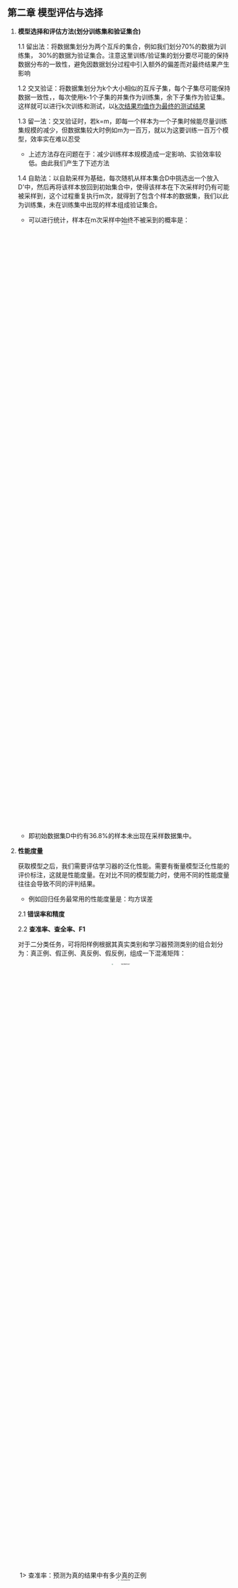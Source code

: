 ## 第二章 模型评估与选择

1. **模型选择和评估方法(划分训练集和验证集合)**

   1.1 留出法：将数据集划分为两个互斥的集合，例如我们划分70%的数据为训练集， 30%的数据为验证集合。注意这里训练/验证集的划分要尽可能的保持数据分布的一致性，避免因数据划分过程中引入额外的偏差而对最终结果产生影响

   1.2 交叉验证：将数据集划分为k个大小相似的互斥子集，每个子集尽可能保持数据一致性，，每次使用k-1个子集的并集作为训练集，余下子集作为验证集。这样就可以进行k次训练和测试，以[k次结果均值作为最终的测试结果](https://zhuanlan.zhihu.com/p/30006720)

   1.3 留一法：交叉验证时，若k=m，即每一个样本为一个子集时候能尽量训练集规模的减少，但数据集较大时例如m为一百万，就以为这要训练一百万个模型，效率实在难以忍受

   * 上述方法存在问题在于：减少训练样本规模造成一定影响、实验效率较低。由此我们产生了下述方法

   1.4 自助法：以自助采样为基础，每次随机从样本集合D中挑选出一个放入D'中，然后再将该样本放回到初始集合中，使得该样本在下次采样时仍有可能被采样到，这个过程重复执行m次，就得到了包含个样本的数据集，我们以此为训练集，未在训练集中出现的样本组成验证集合。

   * 可以进行统计，样本在m次采样中始终不被采到的概率是：
   <div align=center>
   <img src="https://cdn.jsdelivr.net/gh/CallmeZhouxiaolun/Machine-Learning-Nodes@main/pic/1582189256839.png" width="35%" height="35%" alt="1582189256839" style="zoom: 15%;" />
   </div>

     * 即初始数据集D中约有36.8%的样本未出现在采样数据集中。

2. **性能度量**

   ​    获取模型之后，我们需要评估学习器的泛化性能。需要有衡量模型泛化性能的评价标注，这就是性能度量。在对比不同的模型能力时，使用不同的性能度量往往会导致不同的评判结果。

   * 例如回归任务最常用的性能度量是：均方误差

   2.1 **错误率和精度**

   2.2 **查准率、查全率、F1**

   ​    对于二分类任务，可将阳样例根据其真实类别和学习器预测类别的组合划分为：真正例、假正例、真反例、假反例，组成一下混淆矩阵： 
   <div align=center>
   <img src="https://cdn.jsdelivr.net/gh/CallmeZhouxiaolun/Machine-Learning-Nodes@main/pic/1582189811467.png" width="35%" height="35%" alt="1582189811467" style="zoom: 20%;" /> 
   </div>  
   ​	1> 查准率：预测为真的结果中有多少真的正例  
   <div align=center>
   <img src="https://cdn.jsdelivr.net/gh/CallmeZhouxiaolun/Machine-Learning-Nodes@main/pic/1582189869788.png" width="25%" height="25%" alt="1582189869788" style="zoom:20%;" />  
   </div>
   ​	2> 查全率：真正的正例中有多少被预测为正例  
   <div align=center>
   <img src="https://cdn.jsdelivr.net/gh/CallmeZhouxiaolun/Machine-Learning-Nodes@main/pic/1582189924565.png" width="25%" height="25%" alt="1582189924565" style="zoom:20%;" />
   </div>
    * 查准率和查全率是一对矛盾的度量。一般来说查准率高时，查全率往往偏低，而查全率高时，查准率偏低

    * 我们可根据学习器的预测结果对样例进行排序，排在前面的是学习器任务‘最可能’是正例的样本，排在最后一个的是学习器认为‘最不可能’是正例的样本。按此顺序逐个把样本作为正例进行预测，则每次都可以计算查准率、查全率，以查准率、查全率为轴，可以得到查准率-查全率曲线（P-曲线）

      若一个学习器的P-R曲线被另一个学习器的曲线完全包住时，可断言后者的性能优于前者，若出现交叉时则难以区分优劣。

      * 此时一个比较好的评估方法是比较P-R曲线下的面积大小，但该面积难以估算
      * 平衡点：查准率==查全率的取值比较，但过于简单，

      所以更多时候采用F1值

   ​    3> F1:   
   <div align=center>
   <img src="https://cdn.jsdelivr.net/gh/CallmeZhouxiaolun/Machine-Learning-Nodes@main/pic/1582190778882.png" width="35%" height="35%" alt="1582190778882" style="zoom:20%;" />

   <img src="https://cdn.jsdelivr.net/gh/CallmeZhouxiaolun/Machine-Learning-Nodes@main/pic/1582190880928.png" width="65%" height="65%" alt="1582190880928" style="zoom:20%;" />
   </div>

   * 若有多个二分类混淆矩阵：例如，进行多次训练/测试，每次得到一个混淆矩阵，或者在多个数据集上训练测试，再或者执行多分类任务，两两类别组合对应一个混淆矩阵。我们需要在n个混淆矩阵上综合考虑查准率、查全率

<div align=center>
* <img src="https://cdn.jsdelivr.net/gh/CallmeZhouxiaolun/Machine-Learning-Nodes@main/pic/1582191255012.png" width="65%" height="65%" alt="1582191255012" style="zoom:20%;" />

* <img src="https://cdn.jsdelivr.net/gh/CallmeZhouxiaolun/Machine-Learning-Nodes@main/pic/1582191284498.png" width="65%" height="65%" alt="1582191284498" style="zoom: 20%;" />
  <img src="https://cdn.jsdelivr.net/gh/CallmeZhouxiaolun/Machine-Learning-Nodes@main/pic/1582191313868.png" width="65%" height="65%" alt="1582191313868" style="zoom:20;" />
</div>

2.3 **ROC和AUC**

​    很多学习器会为测试样本产生一个实值或者概率预测，然后将这个预测值与一个分类阈值进行比较，若大于阈值则分为正类，否则为反类。也就是说这个实值或概率预测结果的好坏，直接决定了学习器的泛化能力。实际上，根据这个实值或者概率预测结果，我们可以对测试样本进行排序，“最可能”是正例的排在最前面，“最不可能”是正例的排在最后面。这样分类的过程就相当于这个排序中以某个截断点将样本分为两部分，前一部分作为正例，后一部分作为负例。

​    在不同的应用任务中，我们可以根据任务需求来采用不同的截断点，若我们更重视查准率，则可采用排序中考前的位置进行截断，若更重视查全率，则可选择靠后的位置进行截断。因此排序本身的质量好坏，体现了综合考虑学习器在一般情况下泛化性能的好坏。ROC曲线就是从这个角度出发来研究学习器泛化性能的有力工具。

* 与P-R曲线相似，根据学习器的预测结果对样例进行排序，按此顺序逐个把样本作为正例进行预测，每次计算两个重要量的值，分别以他们为横纵坐标作图，就得到了ROC曲线。

* 与P-R曲线采用查准率、查全率作为纵、横轴不同，ROC曲线的纵轴是“真正例率”（TPR），横轴为“假正例率”（FPR）：

<div align=center>
  <img src="https://cdn.jsdelivr.net/gh/CallmeZhouxiaolun/Machine-Learning-Nodes@main/pic/1582192863991.png" width="25%" height="25%" alt="1582192863991" style="zoom:20%;" />
</div> 

  简单点说TRP就是真正为正例样本有多少被预测为正例， FPR就是真正为负例样本有多少预测为正例

<div align=center>
<img src="https://github.com/CallmeZhouxiaolun/Machine-Learning-Nodes/blob/main/pic/1582193102202.png" width="65%" height="65%" alt="1582193102202" style="zoom:20%;" />
</div>  

  * 在进行学习器的比较时，与P-R图相似，若一个学习器的二ROC曲线被另一个学习器的曲线完全包住，则可断言后者的性能优于前者；若两个学习器的ROC曲线发生交叉，则难以断言。如果一定要进行比较，则较为合理的依据是比较ROC曲线下的面积， 即AUC
  
<div align=center>
<img src="https://github.com/CallmeZhouxiaolun/Machine-Learning-Nodes/blob/main/pic/1582193389169.png" width="65%" height="65%" alt="1582193389169" style="zoom:20%;" />

<img src="https://cdn.jsdelivr.net/gh/CallmeZhouxiaolun/Machine-Learning-Nodes@main/pic/1582193406072.png" width="65%" height="65%" alt="1582193406072" style="zoom:20%;" />

<img src="https://cdn.jsdelivr.net/gh/CallmeZhouxiaolun/Machine-Learning-Nodes@main/pic/1582194699486.png" width="65%" height="65%" alt="1582194699486" style="zoom:20%;" />
</div>

​					上述等式证明可见：[AUC=1-L证明](https://zhuanlan.zhihu.com/p/30006720)

​	2.4 **代价敏感错误率与代价曲线**

​		现实任务中常常会遇到这样的情况：不同类型的错误所造成的后果不同。以二分类任务为例：我们可根据任务的领域知识设定一个“代价矩阵”：

<div align=center>
<img src="https://cdn.jsdelivr.net/gh/CallmeZhouxiaolun/Machine-Learning-Nodes@main/pic/1582261300955.png" width="35%" height="35%" alt="1582261300955" style="zoom:20%;" />
</div>

​		前面介绍的一些性能度量，大都隐式的假设了均等代价。在非均等代价下，我们所希望的不再是简单的最小化错误次数，而是希望最小化“总体代价”。设定代价敏感错误率为：

<div align=center>
<img src="https://cdn.jsdelivr.net/gh/CallmeZhouxiaolun/Machine-Learning-Nodes@main/pic/1582261453417.png" width="45%" height="45%" alt="1582261453417" style="zoom:20%;" />
</div>

​		在非均等代价下，ROC曲线不能直接反映出学习器的期望总体代价，而“代价曲线”则可以达到该目的，代价曲线图的横轴是取值为[0,1]的正例概率代价：
<div align=center>
<img src="https://cdn.jsdelivr.net/gh/CallmeZhouxiaolun/Machine-Learning-Nodes@main/pic/1582265405375.png" width="65%" height="65%" alt="1582265405375" style="zoom:20%;" />
</div>

  * 注意：书中将正例视为0，负例视为1。这里解释一下归一化 <img src="https://www.zhihu.com/equation?tex=p%2Acost_%7B01%7D%2B%281-p%29%2Acost_%7B10%7D" alt="[公式]" style="zoom:80%;" /> ，可以理解为把全部的样本全部判错的代价，即正的全判负，负的全判正的概率代价。没有分类器的期望代价会比这种情况下更糟糕的了，可以保证所得到的P(+)和下面的cost为[0,1]，因此采用这种方式进行归一化。

    纵轴是归一化代价，FPR定义为假正例率，FNR定义为假反例率。
<div align=center>
<img src="https://cdn.jsdelivr.net/gh/CallmeZhouxiaolun/Machine-Learning-Nodes@main/pic/1582265867719.png" width="65%" height="65%" alt="1582265867719" style="zoom:20%;" />
</div>

  * 接下来我们解释一下采用该归一化代价的原因：

    根据对ROC曲线的理解，我们发现一个分类器对应一个阈值 $\eta$ ，每个阈值对应这ROC曲线上一点，即（FPR， TPR）。针对于单个分类器的期望代价，
    <div align=center>
    <img src="https://cdn.jsdelivr.net/gh/CallmeZhouxiaolun/Machine-Learning-Nodes@main/pic/1611314139(1).png" alt="[公式]" style="zoom:80%;" /> 
    </div>

    该分类器的期望代价为：    
    <div align=center>
    <img src="https://cdn.jsdelivr.net/gh/CallmeZhouxiaolun/Machine-Learning-Nodes@main/pic/1611317984.png" width="65%" height="65%" alt="[公式]" style="zoom:80%;" /> 
    </div>  
    其中， $c_{}ij$ 是代价矩阵，而 $Pr[decide\ H_j|H_i]$ 为条件概率，结合分类结果的混淆矩阵，可得到：      
    <div align=center>
    <img src="https://cdn.jsdelivr.net/gh/CallmeZhouxiaolun/Machine-Learning-Nodes@main/pic/1611318088(1).png" width="65%" height="65%" alt="1611318088" style="zoom:80%;" />
    </div>
      
    而 $Pr[H_i]$ 为先验概率，其中 $Pr[H_1]=p$ 即为正例概率，负例概率为 $Pr[H_0] =1-Pr[H_1]=1-p$          
    
    将条件概率和先验概率带入到期望代价 $\mathbb{E}[Cost]$ 中，同时 $c_{00}\ c_{11}$ 都等于0，计算可得：            
    <div align=center>
    <img src="https://cdn.jsdelivr.net/gh/CallmeZhouxiaolun/Machine-Learning-Nodes@main/pic/20210122202321.png" width="65%" height="65%" alt="20210122202321" style="zoom:80%;" />
    </div>
        
    * 将上式与归一化代价的分字进行比较，区别在于周老师书中将0视为正例，1视为反例，这里根据习惯将1视为正例，将0视为反例，其实质相同。
    * 因此代价曲线实质为正例概率代价和期望代价的关系图
    
* 进一步分析x、y函数，我们可以发现： $ y=FNR*x + FPR*(1-x) $ 。针对一个分类器，对应于ROC上的一个点（FNR，TPR），可计算出FNR，然后在代价平面上绘制一条 (0, FPR)到(1,FNR)的线段。线段下的面积即表示了该条件下的期望总体代价。

  注意：这里即为该分类器下针对所有可能的P的期望总体代价。

* 如此将ROC曲线上的每个点转化为代价平面的一条线段，然后取所有线段的下界，围成的面积即为所有条件下学习器的期望总体代价。

  注意：这里的所有条件，指的是学习器在所有阈值上产生的所有分类器在可能的P下的期望总体代价

  * 接下来我们讨论所有条件下学习器的期望总体代价：         
    <div align=center>
    <img src="https://cdn.jsdelivr.net/gh/CallmeZhouxiaolun/Machine-Learning-Nodes@main/pic/1611318288(1).png" width="65%" height="65%" alt="1611318288" style="zoom:80%;" />
    </div>    

  * 假设P服从U(0,1)的均匀分布，概率密度为f(P)，则期望总体代价为：         
    <div align=center>
    <img src="https://github.com/CallmeZhouxiaolun/Machine-Learning-Nodes/blob/main/pic/20210122202543.png" width="65%" height="65%" alt="20210122202543" style="zoom:80%;" />
    </div>  
    由此可以证明，在先验概率P符合0-1的均匀分布下，学习器$l$对应的所有分类器、所有P下的期望总体代价等于代价曲线所围成的面积。

3. **比较检验**

   

4. **偏差和方差**

   算法的期望泛化误差可进一步划分为：偏差、方差、噪声

   * 首先介绍一下期望值的含义： 期望值的含义是指在**同样的条件**下**重复多次**随机试验，得到的所有可能状态的平均结果 。对于机器学习来说，我们选定一种算法(选定超参数)，以及设置一个固定的训练集大小，以相同上述条件为标准即为特定模型。

   * 然后每次训练时从样本空间中选择一批样本作为训练集，但每次都随机抽取不同的样本，这样重复进行多次训练。每次训练会得到一个具体的模型，每个具体模型对同一个未见过的样本进行预测可以得到预测值。不断重复训练和预测，就能得到一系列预测值，根据样本和这些预测值计算出方差和偏差，就可以帮助我们考察该特定模型的预测误差的期望值，也就能衡量该特定模型的性能。对比多个特定模型的误差的期望值，可以帮助我们选择合适的模型。 

   * 接下来举个例子：

     设置真实模型 $f(x)=x+2sin(1.5x)$，样本值 y 就在真实值的基础上叠加一个随机噪音 N(0,0.2)。 
     <div align=center>
     <img src="https://pic1.zhimg.com/v2-b0580e8e74d970d3ff5b7f20f82d6d94_r.jpg" width="65%" height="65%" alt="preview" style="zoom:50%;" /> 
     </div>

     * 使用线性函数来构建模型，训练样本来自随机采集的一组 y，经过多次重复，可以得到一系列具体的线性模型，如下图中那一组聚集在一起的黑色直线所示，其中间有一条红色线是这一组线性函数的平均（期望值）。这就是特定模型（线性函数）在同样条件下（每次取20个样本点）重复多次（得到50个线性函数）。 
       <div align=center>
       <img src="https://cdn.jsdelivr.net/gh/CallmeZhouxiaolun/Machine-Learning-Nodes@main/pic/1582282073517.png" width="65%" height="65%" alt="1582282073517" style="zoom:50%;" />
       </div>

       * 这里针对特定x值，黑色直线在x值上一系列分布反映了它的方差，而 50个预测的期望值（红线）与真实值 f(x) 之间的距离体现了**偏差（Bias）** ，样本值y与真实值之间的差异为噪声。

   4.1 **简单介绍一下偏差、方差、噪声**

   *  **Bias**是用**所有可能的训练数据集**训练出的**所有模型**的输出的**平均值**与**真实模型**的输出值之间的差异。 
   *   **Variance**是**不同的训练数据集训练出的模型**输出值之间的差异。 
   *   **噪声**的存在是学习算法所无法解决的问题，数据的质量决定了学习的上限。假设在数据已经给定的情况下，此时上限已定，我们要做的就是尽可能的接近这个上限。 

   4.2 **以数学公式定义偏差、方差、噪声**

   ​	首先定义数学符号：
   
   <div align=center>
    <img src="https://pic3.zhimg.com/v2-75d3929ab76068d100988df5157402be_r.jpg" width="65%" height="65%" alt="preview" style="zoom: 80%;" /> 
   </div>

   以回归任务为例：学习算法的**期望预测**为：
   $$
   \overline{f}(x) = \mathbb{E}_{D}[f(x,D)]
   $$
   注意：这里的期望就是针对不同数据集D，算法训练的所有模型对下的预测值取期望，即平均预测

   * 使用样本数相同的不同训练集产生的**方差**为：  
     $$
     var(x) = \mathbb{E}_{D}[(f(x;D)-\overline f(x))^2]
     $$
     方差度量的是： **同样大小的训练集的变动所导致的学习性能的变化，即刻画了数据扰动所造成的影响。** 

   * **偏差**：期望输出与真实标记的差别：  
     $$
     bias^{2}(x) = (\overline f(x)-y)^{2}
     $$
     偏差度量的是： **学习算法的期望预测与真实结果的偏离程度，即刻画了学习算法本身的拟合能力。** 

   * 噪声：  
     $$
     \varepsilon^{2} = \mathbb E_{D}[(y_{D}-y)^2]
     $$
     噪声含义： **表达了在当前任务上任何学习算法所能达到的期望泛化误差的下界，即刻画了学习问题本身的难度。** 

   综上：偏差度量的是特定模型(算法、参数、训练集选定)的拟合能力，方差度量的是同一模型在不同数据集上的稳定性

   4.3 **泛化误差与偏差、方差、噪声的关系**

   ​	为便于讨论，假定噪声期望为0， 即  $ \mathbb E_{D}[y_{D}-y]=0 $，通过简单的多项式展开合并，可对算法的期望泛化误差进行分解：
   <div align=center>
   <img src="https://cdn.jsdelivr.net/gh/CallmeZhouxiaolun/Machine-Learning-Nodes@main/pic/1582283465273.png" width="65%" height="65%" alt="1582283465273" style="zoom:20%;" />
   </div>

   关于第三、第六个等式的化简：

   ​
   <div align=center>
   <img src="https://github.com/CallmeZhouxiaolun/Machine-Learning-Nodes/blob/main/pic/1582284476505.png" width="65%" height="65%" alt="1582284476505" style="zoom:15%;" />
   </div>

   

     * 偏差-方差分解说明，泛化性能是由学习算法的能力、数据的充分性以及任务本身的难度所共同觉得的。给定学习任务，为了取得好的泛化性能，则需使偏差偏小，即能充分拟合数据，并且使方差较小，即使的数据扰动产生的影响小。

   4.4 **偏差和方差的图形解释**

     
    <div align=center>
    <img src="https://cdn.jsdelivr.net/gh/CallmeZhouxiaolun/Machine-Learning-Nodes@main/pic/1611314035(1).png" width="65%" height="65%" alt="preview" style="zoom: 50%;" /> 
    </div>

   4.5 **偏差方差窘境**
   <div align=center>
   <img src="https://cdn.jsdelivr.net/gh/CallmeZhouxiaolun/Machine-Learning-Nodes@main/pic/1582285269162.png" width="65%" height="65%" alt="1582285269162" style="zoom:20%;" />
   </div>

   4.6 **偏差、方差和模型复杂度的关系**

    复杂度高的模型通常对训练数据有很好的拟合能力，但是对测试数据就不一定了。而复杂度太低的模型又不能很好的拟合训练数据，更不能很好的拟合测试数据。因此，模型复杂度和模型偏差和方差具有如下图所示关系。 

   ​
   <div align=center>
   <img src="https://pic4.zhimg.com/v2-1c8804f2885d07958a55c50164e74b43_r.jpg" width="65%" height="65%" alt="preview" style="zoom:20%;" />
   </div>

   4.7  **偏差、方差与bagging、boosting的关系**

   ​		Bagging算法是对训练样本进行采样，产生出若干不同的子集，再从每个数据子集中训练出一个分类器，取这些分类器的平均，所以是降低模型的方差（variance）。Bagging算法和Random Forest这种并行算法都有这个效果。

   ​		Boosting则是迭代算法，每一次迭代都根据上一次迭代的预测结果对样本进行权重调整，所以随着迭代不断进行，误差会越来越小，所以模型的偏差（bias）会不断降低。

   4.8 **如何解决偏差、方差问题？**

   ​	**整体思路**：首先，要知道偏差和方差是无法完全避免的，只能尽量减少其影响。  
   ​	（1）在避免偏差时，**需尽量选择正确的模型**，一个非线性问题而我们一直用线性模型去解决，那无论如何，高偏差是无法避免的。  
   ​	（2）有了正确的模型，**我们还要慎重选择数据集的大小**，通常数据集越大越好，但大到数据集已经对整体所有数据有了一定的代表性后，再多的数据已经不能提升模型了，反而会带来计算量的增加。而训练数据太小一定是不好的，这会带来过拟合，模型复杂度太高，方差很大，不同数据集训练出来的模型变化非常大。  
   ​	（3）最后，**要选择合适的模型复杂度**，复杂度高的模型通常对训练数据有很好的拟合能力。  

   ​	**针对偏差和方差的思路**：    
   ​	**偏差** ：实际上也可以称为避免欠拟合。  
   ​	1、寻找更好的特征 -- 具有代表性。  
   ​	2、用更多的特征 -- 增大输入向量的维度。（增加模型复杂度）  
   ​	**方差**：避免过拟合  
   ​	1、增大数据集合 -- 使用更多的数据，减少数据扰动所造成的影响  
   ​	2、减少数据特征 -- 减少数据维度，减少模型复杂度  
   ​	3、正则化方法  
   ​	4、交叉验证法  
   
    * 注：偏差、方差参考以下资料：  

      [偏差Bias和方差Variance——机器学习中的模型选择](https://zhuanlan.zhihu.com/p/44872686)

      [偏差（Bias）与方差（Variance）](https://zhuanlan.zhihu.com/p/38853908)	
